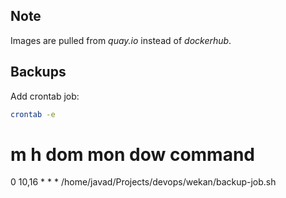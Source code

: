 
## Note
Images are pulled from *quay.io* instead of *dockerhub*.

## Backups 
Add crontab job:

```bash
crontab -e
```

# m h  dom mon dow   command
0 10,16  *  *   *     /home/javad/Projects/devops/wekan/backup-job.sh


